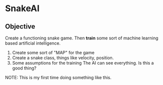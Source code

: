 # SnakeAI

## Objective
Create a functioning snake game. Then __train__ some sort of machine learning based artificial
intelligence.


1. Create some sort of "MAP" for the game
2. Create a snake class, things like velocity, position.
3. Some assumptions for the training
    The AI can see everything. Is this a good thing?





NOTE:
This is my first time doing something like this.
